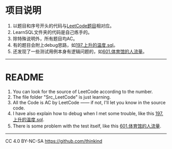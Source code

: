 # 项目说明

1. 以题目和序号开头的代码与[LeetCode题目](https://leetcode-cn.com/problemset/database/)相对应。
2. LearnSQL文件夹的代码是自己练手的。
3. 除特殊说明外，所有题目均AC。
4. 有的题目会附上debug思路，如[197.上升的温度.sql](https://github.com/thinkind/LeetCode-MySQL/blob/master/197.%E4%B8%8A%E5%8D%87%E7%9A%84%E6%B8%A9%E5%BA%A6.sql)。
5. 还发现了一些测试用例本身有逻辑问题的，如[601.体育馆的人流量](https://github.com/thinkind/LeetCode-MySQL/blob/master/601.%E4%BD%93%E8%82%B2%E9%A6%86%E7%9A%84%E4%BA%BA%E6%B5%81%E9%87%8F%EF%BC%88UNION%EF%BC%89.sql)。


---
# README
1. You can look for the source of LeetCode according to the number.
2. The file folder "Src_LeetCode" is just learning.
3. All the Code is AC by LeetCode —— if not, I'll let you know in the source code.
4. I have also explain how to debug when I met some trouble, like this [197.上升的温度.sql](https://github.com/thinkind/LeetCode-MySQL/blob/master/197.%E4%B8%8A%E5%8D%87%E7%9A%84%E6%B8%A9%E5%BA%A6.sql).
5. There is some problem with the test itself, like this [601.体育馆的人流量](https://github.com/thinkind/LeetCode-MySQL/blob/master/601.%E4%BD%93%E8%82%B2%E9%A6%86%E7%9A%84%E4%BA%BA%E6%B5%81%E9%87%8F%EF%BC%88UNION%EF%BC%89.sql).


---

CC 4.0 BY-NC-SA
https://github.com/thinkind
